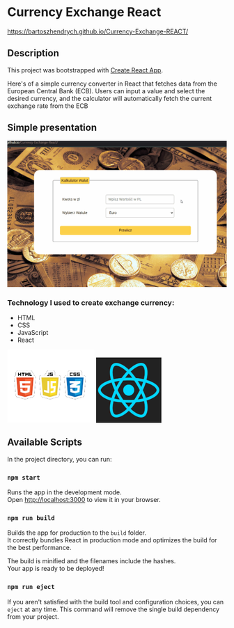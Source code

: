 # Currency Exchange React

https://bartoszhendrych.github.io/Currency-Exchange-REACT/

## Description

This project was bootstrapped with [Create React App](https://github.com/facebook/create-react-app).

Here's of a simple currency converter in React that fetches data from the European Central Bank (ECB). Users can input a value and select the desired currency, and the calculator will automatically fetch the current exchange rate from the ECB




##  Simple presentation

![gif](public/Animation.gif)

### Technology I used to create exchange currency:
- HTML
- CSS
- JavaScript
- React

![imagehtmlcssJS](public/obrazhtml.png)
![react_logo](public/react.png)
 
## Available Scripts

In the project directory, you can run:

### `npm start`

Runs the app in the development mode.\
Open [http://localhost:3000](http://localhost:3000) to view it in your browser.

### `npm run build`
Builds the app for production to the `build` folder.\
It correctly bundles React in production mode and optimizes the build for the best performance.

The build is minified and the filenames include the hashes.\
Your app is ready to be deployed!

### `npm run eject`

If you aren't satisfied with the build tool and configuration choices, you can `eject` at any time. This command will remove the single build dependency from your project.

